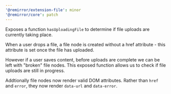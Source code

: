 ```yaml
---
'@remirror/extension-file': minor
'@remirror/core': patch
---
```


Exposes a function `hasUploadingFile` to determine if file uploads are currently taking place.

When a user drops a file, a file node is created without a href attribute - this attribute is set once the file has uploaded.

However if a user saves content, before uploads are complete we can be left with "broken" file nodes. This exposed function allows us to check if file uploads are still in progress.

Addtionally file nodes now render valid DOM attributes. Rather than `href` and `error`, they now render `data-url` and `data-error`.
